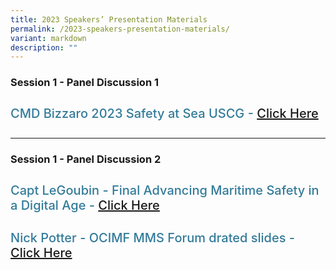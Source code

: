 ```yaml
---
title: 2023 Speakers’ Presentation Materials
permalink: /2023-speakers-presentation-materials/
variant: markdown
description: ""
---
```

<div>
  <h3>Session 1 - Panel Discussion 1</h3>
</div>
<section class="bp-section font">
  <div class="bp-container is-fluid has-text-centered">
    <div class="row">
      <div class="col is-5">
        <h4 class="speaker-name text-ellipsis">CMD Bizzaro 2023 Safety at Sea USCG - <a target="_new" href="/files/Presentation/SESSION_1_PANEL_1/Copy_of_CMD_Bizzaro_2023_Safety_at_Sea_USCG.pdf"> Click Here</a>
        </h4>
      </div>
    </div>
  </div>
</section>
<hr class="my-5">
<div>
  <h3>Session 1 - Panel Discussion 2</h3>
</div>
<section class="bp-section font">
  <div class="bp-container is-fluid has-text-centered">
    <div class="row">
      <div class="col is-5">
        <h4 class="speaker-name text-ellipsis">Capt LeGoubin - Final Advancing Maritime Safety in a Digital Age - <a target="_new" href="/files/Presentation/SESSION_1_PANEL_2/Capt_LeGoubin___Final_Advancing_Maritime_Safety_in_a_Digital_Age.pdf"> Click Here</a>
        </h4>
      </div>
 <div class="col is-5">
        <h4 class="speaker-name text-ellipsis">Nick Potter - OCIMF MMS Forum drated slides - <a target="_new" href="/files/Presentation/SESSION_1_PANEL_2/Nick_Potter___OCIMF_MMS_Forum_drated_slides.pdf"> Click Here</a>
        </h4>
      </div>
    </div>
  </div>
</section>

<style type="text/css"> 
.is-left{
text-align: left;
}
.bg-light {
background-color: #fff !important;
box-shadow: 5px 0 6px -4px rgb(195 195 195 / 80%), -5px 0 6px -4px rgb(195 195 195 / 80%);
}
.p-4 {
padding: 1.5rem!important;
}
.speaker-role small{
font-size: 11px;
text-transform: capitalize;
}
.speaker-name {
font-size: 1.25rem;
}
.text-ellipsis {
/* white-space: nowrap; */
color: #000;
overflow: hidden;
text-overflow: ellipsis;
}
.font {
font-size: 14px;
}
h4{
font-weight: 500; 
color: #337B9A !important;
}
.content a { text-decoration: none; }
</style>